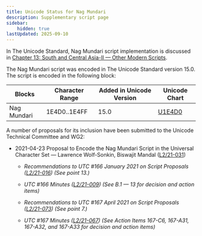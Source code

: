 ```yaml
---
title: Unicode Status for Nag Mundari
description: Supplementary script page
sidebar:
    hidden: true
lastUpdated: 2025-09-10
---
```


In The Unicode Standard, Nag Mundari script implementation is discussed in [Chapter 13: South and Central Asia-II — Other Modern Scripts](https://www.unicode.org/versions/latest/core-spec/chapter-13/#G112439).

[comment]: # (end of intro)

[comment]: # (start of blocks)

The Nag Mundari script was encoded in The Unicode Standard version 15.0. The script is encoded in the following block:

| Blocks | Character Range | Added in Unicode Version | Unicode Chart |
| ------ | --------------- | ------------------------ | ------------- |
| Nag Mundari | 1E4D0..1E4FF | 15.0 | [U1E4D0](http://www.unicode.org/charts/PDF/U1E4D0.pdf) |

[comment]: # (end of blocks)

[comment]: # (start of chars)



[comment]: # (end of chars)

[comment]: # (start of rest)

A number of proposals for its inclusion have been submitted to the Unicode Technical Committee and WG2:

- 2021-04-23 Proposal to Encode the Nag Mundari Script in the Universal Character Set — Lawrence Wolf-Sonkin, Biswajit Mandal ([L2/21-031](http://www.unicode.org/cgi-bin/GetMatchingDocs.pl?L2/21-031))

  - _Recommendations to UTC #166 January 2021 on Script Proposals ([L2/21-016](https://www.unicode.org/L2/L2021/21016r-script-adhoc-rept.pdf)) (See point 13.)_

  - _UTC #166 Minutes ([L2/21-009](https://www.unicode.org/L2/L2021/21009.htm)) (See B.1 — 13 for decision and action items)_

  - _Recommendations to UTC #167 April 2021 on Script Proposals ([L2/21-073](http://www.unicode.org/L2/L2021/21073-script-adhoc-rept.pdf)) (See point 7.)_

  - _UTC #167 Minutes ([L2/21-067](https://www.unicode.org/L2/L2021/21066.htm)) (See Action Items 167-C6, 167-A31, 167-A32, and 167-A33 for decision and action items)_
